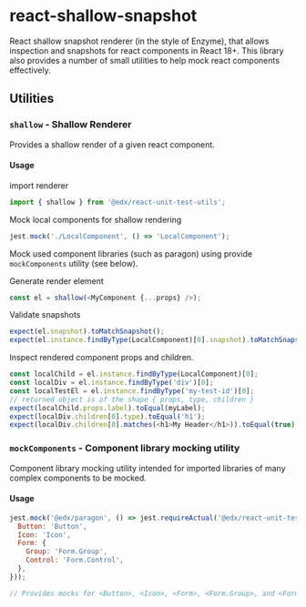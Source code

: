 # react-shallow-snapshot

React shallow snapshot renderer (in the style of Enzyme), that allows inspection and snapshots for react components in React 18+.
This library also provides a number of small utilities to help mock react components effectively.

## Utilities

### `shallow` - Shallow Renderer
Provides a shallow render of a given react component.  
#### Usage
import renderer
```js
import { shallow } from '@edx/react-unit-test-utils';
```
Mock local components for shallow rendering
```js
jest.mock('./LocalComponent', () => 'LocalComponent');
```
Mock used component libraries (such as paragon) using provide `mockComponents` utility (see below).

Generate render element
```js
const el = shallow(<MyComponent {...props} />);
```
Validate snapshots
```js
expect(el.snapshot).toMatchSnapshot();
expect(el.instance.findByType(LocalComponent)[0].snapshot).toMatchSnapshot();
```
Inspect rendered component props and children.
```js
const localChild = el.instance.findByType(LocalComponent)[0];
const localDiv = el.instance.findByType('div')[0];
const localTestEl = el.instance.findByType('my-test-id')[0];
// returned object is of the shape { props, type, children }
expect(localChild.props.label).toEqual(myLabel);
expect(localDiv.children[0].type).toEqual('h1');
expect(localDiv.children[0].matches(<h1>My Header</h1>)).toEqual(true);
```

### `mockComponents` - Component library mocking utility
Component library mocking utility intended for imported libraries of many complex components to be mocked.

#### Usage
```js
jest.mock('@edx/paragon', () => jest.requireActual('@edx/react-unit-test-utils').mockComponents({
  Button: 'Button',
  Icon: 'Icon',
  Form: {
    Group: 'Form.Group',
    Control: 'Form.Control',
  },
}));

// Provides mocks for <Button>, <Icon>, <Form>, <Form.Group>, and <Form.Control> with appropriate mocks to appear legibly in the snapshot.
```
